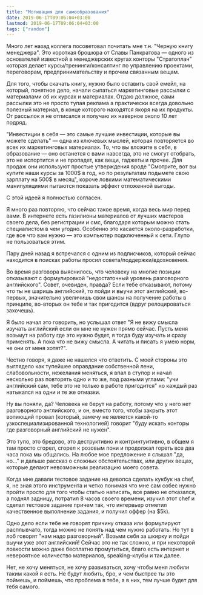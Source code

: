 ```yaml
---
title: "Мотивация для самообразования"
date: 2019-06-17T09:06:04+03:00
lastmod: 2019-06-17T09:06:04+03:00
tags: ["random"]
---
```


Много лет назад коллега посоветовал почитать мне т.н. "Черную книгу менеджера". Это короткая брошюра от Славы Панкратова — одного из основателей известной в менеджерских кругах конторы "Стратоплан" которая делает курсы/тренинги/консалтинг по управлению проектами, переговорам, предпринимательству и прочим связанным вещам. 

Для того, чтобы скачать книгу, нужно было оставить свой емейл, на который, понятное дело, начали сыпаться маркетинговые рассылки с материалами об их курсах и материалах. Отдаю должное, сами рассылки это не просто тупая реклама а практически всегда довольно полезный материал, в конце которого находятся якоря на их продукты. От рассылок я не отписался и получаю их наверное около 10 лет подряд. 

"Инвестиции в себя — это самые лучшие инвестиции, которые вы можете сделать" — одна из ключевых мыслей, которая повторяется во всех их маркетинговых материалах. То, что вы вложите в себя, в образование — оно останется с вами навсегда, это не смогут отобрать, это не испортится и не пропадет, как вещи, гаджеты и прочее. Для продаж они используют простые утверждения вроде "Смотрите, вот вы купите наши курсы за 1000$ в год, но по результатам подымете свою зарплату на 500$ в месяц", короче ловкими математическими манипуляциями пытаются показать эффект отложенной выгоды.

С этой идеей я полностью согласен.

Я много раз повторяю, что сейчас такое время, когда весь мир перед вами. В интернете есть газилионы материалов от лучших мастеров своего дела, без регистрации и смс, благодаря которым можно стать специалистом в чем угодно. Особенно это касается около-разработки, где все что вам нужно — это компьютер подключенный к сети. Глупо не пользоваться этим.

Пару дней назад я встречался с одним из подписчиков, который сейчас находится в поисках работы просил совета/поддержки/вдохновения.

Во время разговора выяснилось, что человеку на многие позиции отказывают с формулировкой "недостаточный уровень разговорного английского". Совет, очевиден, правда? Если тебе отказывают, потому что ты не шаришь английский, то пойди и выучи этот английский, во-первых, значительно увеличишь свои шансы на получение работы в принципе, во-вторых он тебе и так пригодится (вдруг релоцироваться захочешь). 

Я было начал это говорить, но услышал ответ "Я не вижу смысла изучать английский если он мне не нужен прямо сейчас. Пусть меня возьмут на работу где это нужно будет, я тогда буду изучать и сразу применять. А пока что не вижу смысла. А читать и писать я умею норм, че они от меня хотят?".

Честно говоря, я даже не нашелся что ответить. С моей стороны это выглядело как тупейшее оправдание собственной лени, слабовольности, нежелания меняться, я впал в ступор и начал несколько раз повторять одно и то же, под разными углами: "учи английский сам, тебе это не только в работе пригодится" но каждый раз натыкался на одни и те же отмазки.

Ну вы поняли, да? Человека не берут на работу, потому что у него нет разговорного английского, и он, вместо того, чтобы закрыть этот вопиющий  провал (который, замечу не является какой-то узкоспециализированной технологией) говорит "буду искать конторы где разговорный английский не нужен".

Это тупо, это бредово, это деструктивно и контринтуитивно, в общем я там просто сгорел, сгорел к розовым пони и продолжал гореть все два часа пока мы общались. На любое мое предложение я слышал "да, но..." и дальше рассказ о сложных обстоятельствах, или других вещах, которые делают невозможным реализацию моего совета.

Когда мне давали тестовое задание на девопса сделать кукбук на chef, я, не зная этого инструмента и четко понимая что мне сам собес нужно пройти просто для того чтобы статью написать, все равно не отказался, а поднял задницу, потратил 8 часов своего времени, изучил этот chef и сделал тестовое задание причем так, что интервьер отметил качественное выполнение задания, и получил оффер (на $5k).

Одно дело если тебе не говорят причину отказа или формулируют расплывчато, тогда можно не понять над чем нужно работать. Но тут в лоб говорят "нам надо разговорный". Возьми себя за шкирку и пойди выучи уже этот английский! Сейчас это не так сложно, и при некоторой ловкости можно даже бесплатно промутиться, благо есть интернет и невероятное количество материалов, speaking-клубы и так далее.

Нет, не хочу меняться, не хочу развиваться, хочу чтобы меня любили таким какой я есть. Не будут любить, бро, и чем быстрее ты это поймешь, и поймешь, что проблема в тебе, а в них, тем лучше будет для тебя самого.
